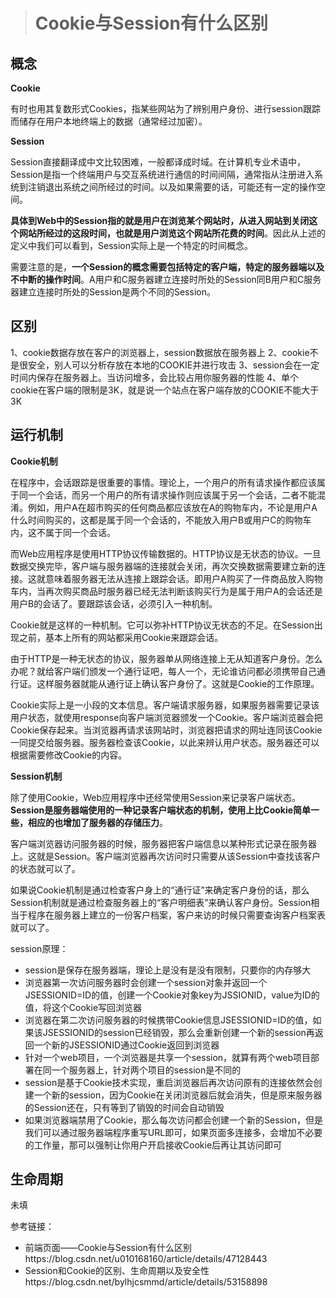 > # Cookie与Session有什么区别

## 概念

**Cookie**

有时也用其复数形式Cookies，指某些网站为了辨别用户身份、进行session跟踪而储存在用户本地终端上的数据（通常经过加密）。

**Session**

Session直接翻译成中文比较困难，一般都译成时域。在计算机专业术语中，Session是指一个终端用户与交互系统进行通信的时间间隔，通常指从注册进入系统到注销退出系统之间所经过的时间。以及如果需要的话，可能还有一定的操作空间。

**具体到Web中的Session指的就是用户在浏览某个网站时，从进入网站到关闭这个网站所经过的这段时间，也就是用户浏览这个网站所花费的时间**。因此从上述的定义中我们可以看到，Session实际上是一个特定的时间概念。

需要注意的是，**一个Session的概念需要包括特定的客户端，特定的服务器端以及不中断的操作时间**。A用户和C服务器建立连接时所处的Session同B用户和C服务器建立连接时所处的Session是两个不同的Session。

## 区别

1、cookie数据存放在客户的浏览器上，session数据放在服务器上
2、cookie不是很安全，别人可以分析存放在本地的COOKIE并进行攻击
3、session会在一定时间内保存在服务器上。当访问增多，会比较占用你服务器的性能
4、单个cookie在客户端的限制是3K，就是说一个站点在客户端存放的COOKIE不能大于3K

## 运行机制

**Cookie机制**

在程序中，会话跟踪是很重要的事情。理论上，一个用户的所有请求操作都应该属于同一个会话，而另一个用户的所有请求操作则应该属于另一个会话，二者不能混淆。例如，用户A在超市购买的任何商品都应该放在A的购物车内，不论是用户A什么时间购买的，这都是属于同一个会话的，不能放入用户B或用户C的购物车内，这不属于同一个会话。

而Web应用程序是使用HTTP协议传输数据的。HTTP协议是无状态的协议。一旦数据交换完毕，客户端与服务器端的连接就会关闭，再次交换数据需要建立新的连接。这就意味着服务器无法从连接上跟踪会话。即用户A购买了一件商品放入购物车内，当再次购买商品时服务器已经无法判断该购买行为是属于用户A的会话还是用户B的会话了。要跟踪该会话，必须引入一种机制。

Cookie就是这样的一种机制。它可以弥补HTTP协议无状态的不足。在Session出现之前，基本上所有的网站都采用Cookie来跟踪会话。

由于HTTP是一种无状态的协议，服务器单从网络连接上无从知道客户身份。怎么办呢？就给客户端们颁发一个通行证吧，每人一个，无论谁访问都必须携带自己通行证。这样服务器就能从通行证上确认客户身份了。这就是Cookie的工作原理。

Cookie实际上是一小段的文本信息。客户端请求服务器，如果服务器需要记录该用户状态，就使用response向客户端浏览器颁发一个Cookie。客户端浏览器会把Cookie保存起来。当浏览器再请求该网站时，浏览器把请求的网址连同该Cookie一同提交给服务器。服务器检查该Cookie，以此来辨认用户状态。服务器还可以根据需要修改Cookie的内容。

**Session机制**

除了使用Cookie，Web应用程序中还经常使用Session来记录客户端状态。**Session是服务器端使用的一种记录客户端状态的机制，使用上比Cookie简单一些，相应的也增加了服务器的存储压力**。

客户端浏览器访问服务器的时候，服务器把客户端信息以某种形式记录在服务器上。这就是Session。客户端浏览器再次访问时只需要从该Session中查找该客户的状态就可以了。

如果说Cookie机制是通过检查客户身上的“通行证”来确定客户身份的话，那么Session机制就是通过检查服务器上的“客户明细表”来确认客户身份。Session相当于程序在服务器上建立的一份客户档案，客户来访的时候只需要查询客户档案表就可以了。

session原理：

- session是保存在服务器端，理论上是没有是没有限制，只要你的内存够大
- 浏览器第一次访问服务器时会创建一个session对象并返回一个JSESSIONID=ID的值，创建一个Cookie对象key为JSSIONID，value为ID的值，将这个Cookie写回浏览器
- 浏览器在第二次访问服务器的时候携带Cookie信息JSESSIONID=ID的值，如果该JSESSIONID的session已经销毁，那么会重新创建一个新的session再返回一个新的JSESSIONID通过Cookie返回到浏览器
- 针对一个web项目，一个浏览器是共享一个session，就算有两个web项目部署在同一个服务器上，针对两个项目的session是不同的
- session是基于Cookie技术实现，重启浏览器后再次访问原有的连接依然会创建一个新的session，因为Cookie在关闭浏览器后就会消失，但是原来服务器的Session还在，只有等到了销毁的时间会自动销毁
- 如果浏览器端禁用了Cookie，那么每次访问都会创建一个新的Session，但是我们可以通过服务器端程序重写URL即可，如果页面多连接多，会增加不必要的工作量，那可以强制让你用户开启接收Cookie后再让其访问即可



## 生命周期

未填

参考链接：

- 前端页面——Cookie与Session有什么区别https://blog.csdn.net/u010168160/article/details/47128443
- Session和Cookie的区别、生命周期以及安全性https://blog.csdn.net/bylhjcsmmd/article/details/53158898